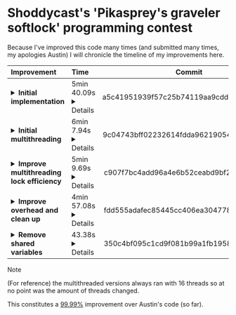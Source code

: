 # Shoddycast's 'Pikasprey's graveler softlock' programming contest
Because I've improved this code many times (and submitted many times, my apologies Austin) I will chronicle the timeline of my improvements here.

| Improvement | Time | Commit |
| :---------- | :--- | :----: |
| <details><summary>**Initial implementation**</summary>This was basically a copy of Austin's code in Rust.</details> | 5min 40.09s<details>340.090559094s</details> | a5c41951939f57c25b74119aa9cdd3b47f46bb41 |
| <details><summary>**Initial multithreading**</summary>This performed worse than my initial implementation as this was a very naive implementation.</details> | 6min 7.94s<details>367.940684051s</details> | 9c04743bff02232614fdda96219054b6260c7a32 |
| <details><summary>**Improve multithreading lock efficiency**</summary>Here I improved the efficiency with which I accessed shared variables by scoping a lock I should have scoped earlier. (Meaning the thread doesn't hold the other hostages up unnecessarily).</details> | 5min 9.69s<details>309.688722104s</details> | c907f7bc4add96a4e6b52ceabd9bf2aeb61485de |
| <details><summary>**Improve overhead and clean up**</summary>Pulled the access to shared variables into functions to minimize the scope in which they're locked. Also removed some unnecessary overhead.</details> | 4min 57.08s<details>297.084252682s</details> | fdd555adafec85445cc406ea304778f4187410c8 |
| <details><summary>**Remove shared variables**</summary>Removed the need for shared variables altogether so the threads could run uninterupted.</details> | 43.38s<details>43.379256549s</details> | 350c4bf095c1cd9f081b99a1fb1958f32d7002e2 |

> [!NOTE]
> (For reference) the multithreaded versions always ran with 16 threads so at no point was the amount of threads changed.

This constitutes a [99.99%](## "99.9941222112478%") improvement over Austin's code (so far).

